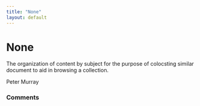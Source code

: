 ```yaml
---
title: "None"
layout: default
---
```

None
=====================
The organization of content by subject for the purpose of colocsting
similar document to aid in browsing a collection.

Peter Murray

### Comments ###


